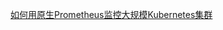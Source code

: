 [如何用原生Prometheus监控大规模Kubernetes集群](https://mp.weixin.qq.com/s?__biz=MzA5OTAyNzQ2OA==&mid=2649717968&idx=1&sn=ff4d14280e65bd2455a08bd4d8d472ff&chksm=889343b3bfe4caa5741655534727c85fba408ae16e4dfe97aed02f61fa8c3905953a6ed1c154&mpshare=1&scene=1&srcid=1215qUx1uuZOjf5sq6EABZqW&sharer_sharetime=1608000045138&sharer_shareid=9e1d0f93025303e47ff2523f5ebf4078&key=4b3e70930e9ce3bd16f83220edc53ba993f8969f8b51c324709adb590ca0e6206f7e4d42cab87bac4e94385c4a8d6d048a99fb9bfa0fafeb44cc48c712b442bf1fd0186aec047105d7d22299b43f420f7b6ba45070738ac48285e88df6e5a3f77584926821bbbc2d68397616eaaf082513f0d84bb6ecb01d05668ada328e0799&ascene=1&uin=MjkwMDAzNTYzOQ==&devicetype=Windows%2010%20x64&version=6300002f&lang=zh_CN&exportkey=AcJi2XROKePULt1Fff%2b4jzM=&pass_ticket=UMqyuQagTbk3tv4wY3U44Oe9UOGKV7xFXGZYGqvanycAVgH4umBeRyI%2bba7Y5KBP&wx_header=0)
